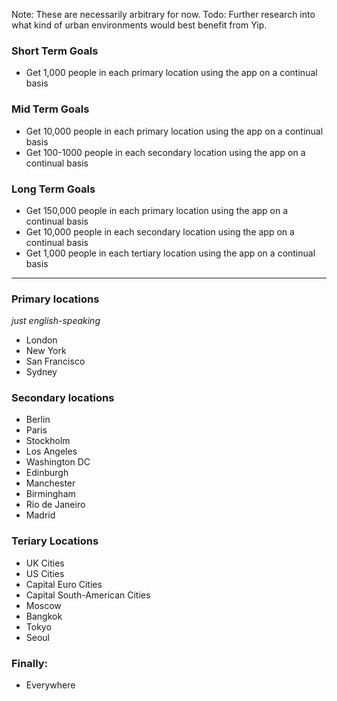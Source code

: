 Note: These are necessarily arbitrary for now.
Todo: Further research into what kind of urban environments would best benefit from Yip.

### Short Term Goals

 * Get 1,000 people in each primary location using the app on a continual basis

### Mid Term Goals

 * Get 10,000 people in each primary location using the app on a continual basis
 * Get 100-1000 people in each secondary location using the app on a continual basis

### Long Term Goals

 * Get 150,000 people in each primary location using the app on a continual basis
 * Get 10,000 people in each secondary location using the app on a continual basis
 * Get 1,000 people in each tertiary location using the app on a continual basis

---

### Primary locations

*just english-speaking*

 * London
 * New York
 * San Francisco
 * Sydney

### Secondary locations

 * Berlin
 * Paris
 * Stockholm
 * Los Angeles
 * Washington DC
 * Edinburgh
 * Manchester
 * Birmingham
 * Rio de Janeiro
 * Madrid

### Teriary Locations

 * UK Cities
 * US Cities
 * Capital Euro Cities
 * Capital South-American Cities
 * Moscow
 * Bangkok
 * Tokyo
 * Seoul

### Finally:

 * Everywhere